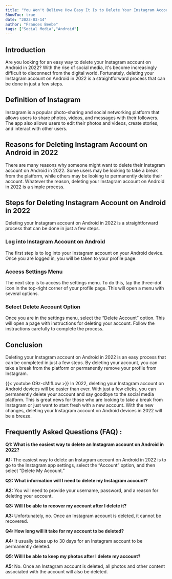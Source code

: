 ```yaml
---
title: "You Won't Believe How Easy It Is to Delete Your Instagram Account on Android in 2022!"
ShowToc: true 
date: "2023-03-14"
author: "Frances Beebe" 
tags: ["Social Media","Android"]
---
```

## Introduction

Are you looking for an easy way to delete your Instagram account on Android in 2022? With the rise of social media, it's become increasingly difficult to disconnect from the digital world. Fortunately, deleting your Instagram account on Android in 2022 is a straightforward process that can be done in just a few steps. 

## Definition of Instagram

Instagram is a popular photo-sharing and social networking platform that allows users to share photos, videos, and messages with their followers. The app also allows users to edit their photos and videos, create stories, and interact with other users. 

## Reasons for Deleting Instagram Account on Android in 2022

There are many reasons why someone might want to delete their Instagram account on Android in 2022. Some users may be looking to take a break from the platform, while others may be looking to permanently delete their account. Whatever the reason, deleting your Instagram account on Android in 2022 is a simple process. 

## Steps for Deleting Instagram Account on Android in 2022

Deleting your Instagram account on Android in 2022 is a straightforward process that can be done in just a few steps. 

### Log into Instagram Account on Android

The first step is to log into your Instagram account on your Android device. Once you are logged in, you will be taken to your profile page. 

### Access Settings Menu

The next step is to access the settings menu. To do this, tap the three-dot icon in the top-right corner of your profile page. This will open a menu with several options. 

### Select Delete Account Option

Once you are in the settings menu, select the “Delete Account” option. This will open a page with instructions for deleting your account. Follow the instructions carefully to complete the process. 

## Conclusion

Deleting your Instagram account on Android in 2022 is an easy process that can be completed in just a few steps. By deleting your account, you can take a break from the platform or permanently remove your profile from Instagram.

{{< youtube O9z-cMIfLow >}} 
In 2022, deleting your Instagram account on Android devices will be easier than ever. With just a few clicks, you can permanently delete your account and say goodbye to the social media platform. This is great news for those who are looking to take a break from Instagram or just want to start fresh with a new account. With the new changes, deleting your Instagram account on Android devices in 2022 will be a breeze.

## Frequently Asked Questions (FAQ) :
**Q1: What is the easiest way to delete an Instagram account on Android in 2022?**

**A1:** The easiest way to delete an Instagram account on Android in 2022 is to go to the Instagram app settings, select the “Account” option, and then select “Delete My Account.”

**Q2: What information will I need to delete my Instagram account?**

**A2:** You will need to provide your username, password, and a reason for deleting your account.

**Q3: Will I be able to recover my account after I delete it?**

**A3:** Unfortunately, no. Once an Instagram account is deleted, it cannot be recovered.

**Q4: How long will it take for my account to be deleted?**

**A4:** It usually takes up to 30 days for an Instagram account to be permanently deleted.

**Q5: Will I be able to keep my photos after I delete my account?**

**A5:** No. Once an Instagram account is deleted, all photos and other content associated with the account will also be deleted.



